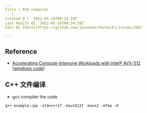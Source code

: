 ```yaml
---
Title | AVX Compiler
-- | --
Created @ | `2022-05-26T09:24:29Z`
Last Modify @| `2022-05-26T09:24:29Z`
Edit @| [here](https://github.com/junxnone/techwiki/issues/288)

---
```

## Reference
- [Accelerating Compute-Intensive Workloads with Intel® AVX-512](https://devblogs.microsoft.com/cppblog/accelerating-compute-intensive-workloads-with-intel-avx-512/) [[windows code](https://github.com/intel/Developer-Tools-Runtimes-Blogs)]

## C++ 文件编译
- gcc compiler the code
```
g++ example.cpp -std=c++17 -mavx512f -mavx2 -mfma -O
```
